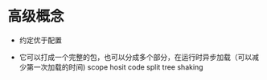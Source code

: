# 高级概念

- 约定优于配置

- 它可以打成一个完整的包，也可以分成多个部分，在运行时异步加载（可以减少第一次加载的时间)
scope hosit
code split
tree shaking